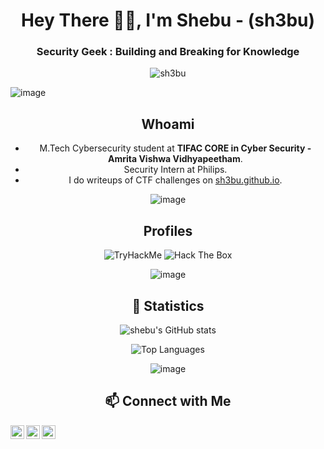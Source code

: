 <h1 align="center">Hey There 👋🏻, I'm Shebu - (sh3bu)</h1>
<h3 align="center"> Security Geek : Building and Breaking for Knowledge </h3>
<p align="center"> <img src="https://komarev.com/ghpvc/?username=sh3bu" alt="sh3bu" /> </p>

![image](https://user-images.githubusercontent.com/59029171/162222621-7e7fbad3-4f33-4964-94a8-6f6189e97142.png)

<div align="center">
  
## Whoami

- M.Tech Cybersecurity student at **TIFAC CORE in Cyber Security - Amrita Vishwa  Vidhyapeetham**.
- Security Intern at Philips.
- I do writeups of CTF challenges on [sh3bu.github.io](https://sh3bu.github.io).


![image](https://user-images.githubusercontent.com/59029171/162222621-7e7fbad3-4f33-4964-94a8-6f6189e97142.png)

## Profiles 

<img src="https://tryhackme-badges.s3.amazonaws.com/Shebu.png" alt="TryHackMe">  <img src="http://www.hackthebox.eu/badge/image/433595" alt="Hack The Box">

![image](https://user-images.githubusercontent.com/59029171/162222621-7e7fbad3-4f33-4964-94a8-6f6189e97142.png)

## 🧮 Statistics

![shebu's GitHub stats](https://github-readme-stats.vercel.app/api?username=sh3bu&show_icons=true&hide=contribs&count_private=true)

![Top Languages](https://github-readme-stats.vercel.app/api/top-langs/?username=sh3bu&layout=compact)


![image](https://user-images.githubusercontent.com/59029171/162222621-7e7fbad3-4f33-4964-94a8-6f6189e97142.png)


## 📫 Connect with Me 

[<img align="left" alt="_sh3bu | Twitter" width="22px" src="https://cdn.jsdelivr.net/npm/simple-icons@v3/icons/twitter.svg"/>][twitter]
[<img align="left" alt="sh3bu | LinkedIn" width="22px" src="https://cdn.jsdelivr.net/npm/simple-icons@v3/icons/linkedin.svg"/>][linkedin]
[<img align="left" alt="_sh3bu._ | Instagram" width="22px" src="https://cdn.jsdelivr.net/npm/simple-icons@v3/icons/instagram.svg"/>][instagram]

<!-- Reference Links -->

[twitter]: https://twitter.com/_sh3bu
[linkedin]: https://linkedin.com/in/shebu
[instagram]: https://www.instagram.com/_shebu._/

  
